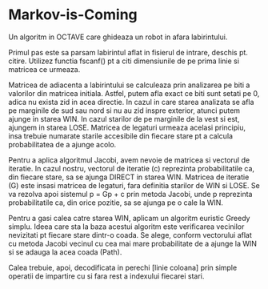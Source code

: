 # Markov-is-Coming
Un algoritm in OCTAVE care ghideaza un robot in afara labirintului.

Primul pas este sa parsam labirintul aflat in fisierul de intrare, deschis pt. citire. Utilizez functia fscanf() pt a citi dimensiunile de pe prima linie si matricea ce urmeaza.

Matricea de adiacenta a labirintului se calculeaza prin analizarea pe biti a valorilor din matricea initiala. Astfel, putem afla exact ce biti sunt setati pe 0, adica nu exista zid in acea directie.
In cazul in care starea analizata se afla pe marginile de sud sau nord si nu au zid inspre exterior, atunci putem ajunge in starea WIN. In cazul starilor de pe marginile de la vest si est, ajungem in
starea LOSE. Matricea de legaturi urmeaza acelasi principiu, insa trebuie numarate starile accesibile din fiecare stare pt a calcula probabilitatea de a ajunge acolo.

Pentru a aplica algoritmul Jacobi, avem nevoie de matricea si vectorul de iteratie. In cazul nostru, vectorul de iteratie (c) reprezinta probabilitatile ca, din fiecare stare, sa se ajunga DIRECT 
in starea WIN. Matricea de iteratie (G) este insasi matricea de legaturi, fara definitia starilor de WIN si LOSE. Se va rezolva apoi sistemul p = Gp + c prin metoda Jacobi,
unde p reprezinta probabilitatile ca, din orice pozitie, sa se ajunga pe o cale la WIN. 

Pentru a gasi calea catre starea WIN, aplicam un algoritm euristic Greedy simplu. Ideea care sta la baza acestui algoritm este verificarea vecinilor nevizitati pt fiecare stare dintr-o coada.
Se alege, conform vectorului aflat cu metoda Jacobi vecinul cu cea mai mare probabilitate de a ajunge la WIN si se adauga la acea coada (Path).

Calea trebuie, apoi, decodificata in perechi [linie coloana] prin simple operatii de impartire cu si fara rest a indexului fiecarei stari.
